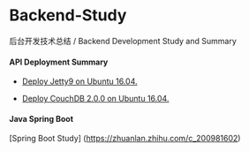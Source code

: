 # Backend-Study
后台开发技术总结 / Backend Development Study and Summary


#### API Deployment Summary
* [Deploy Jetty9 on Ubuntu 16.04.](https://github.com/PandaQQ/Backend-Study/blob/master/install-jetty.md)

* [Deploy CouchDB 2.0.0 on Ubuntu 16.04.](https://github.com/PandaQQ/Backend-Study/blob/master/couchdb-deployment.md)

#### Java Spring Boot
[Spring Boot Study] (https://zhuanlan.zhihu.com/c_200981602)
